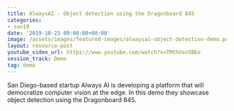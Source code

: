 ```yaml
---
title: AlwaysAI - Object detection using the Dragonboard 845
categories:
- san19
date: '2019-10-23 09:00:00+00:00'
image: /assets/images/featured-images/alwaysai-object-detection-demo.png
layout: resource-post
youtube_video_url: https://www.youtube.com/watch?v=TMthUsn5BEo
session_track: Demo
tag: demo
---
```

San Diego-based startup Always AI is developing a platform that will democratize computer vision at the edge. In this demo they showcase object detection using the Dragonboard 845.
